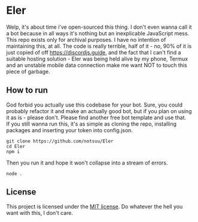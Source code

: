 # Eler
Welp, it's about time i've open-sourced this thing. I don't even wanna call it a bot because in all ways it's nothing but an inexplicable JavaScript mess.
<br>
This repo exists only for archival purposes. I have no intention of maintaining this, at all. The code is really terrible, half of it - no, 90% of it is just copied of off https://discordjs.guide, and the fact that I can't find a suitable hosting solution - Eler was being held alive by my phone, Termux and an unstable mobile data connection make me want NOT to touch this piece of garbage.
## How to run
God forbid you actually use this codebase for your bot. Sure, you could probably refactor it and make an actually good bot, but if you plan on using it as is - please don't. Please find another free bot template and use that.
<br>
If you still wanna run this, it's as simple as cloning the repo, installing packages and inserting your token into config.json.
```
git clone https://github.com/notsuu/Eler
cd Eler
npm i
```
Then you run it and hope it won't collapse into a stream of errors.
```
node .
```
## License
This project is licensed under the [MIT license](LICENSE). Do whatever the hell you want with this, I don't care.
